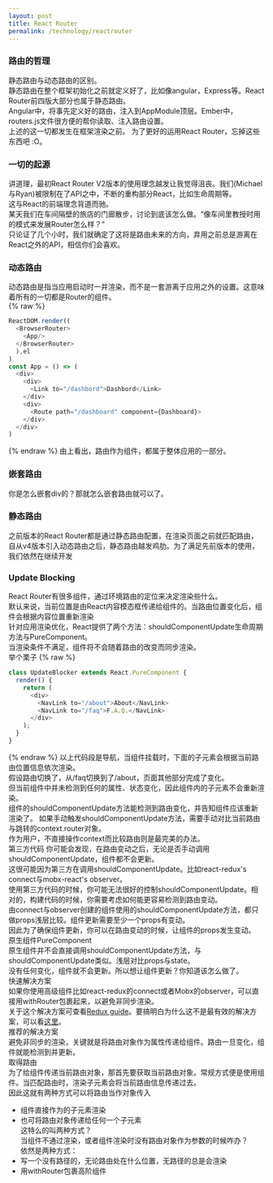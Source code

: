 ```yaml
---
layout: post
title: React Router
permalink: /technology/reactrouter
---
```

### 路由的哲理
  静态路由与动态路由的区别。  
  静态路由在整个框架初始化之前就定义好了，比如像angular，Express等。React Router前四版大部分也属于静态路由。  
  Angular中，将事先定义好的路由，注入到AppModule顶层。Ember中，routers.js文件很方便的帮你读取、注入路由设置。  
  上述的这一切都发生在框架渲染之前。
  为了更好的运用React Router，忘掉这些东西吧 :O。  
### 一切的起源
  讲道理，最初React Router V2版本的使用理念越发让我觉得沮丧。我们(Michael与Ryan)被限制在了API之中，不断的重构部分React，比如生命周期等。  
  这与React的前端理念背道而驰。  
  某天我们在车间隔壁的旅店的门廊散步，讨论到底该怎么做。“像车间里教授时用的模式来发展Router怎么样？”  
  只论证了几个小时，我们就确定了这将是路由未来的方向，弃用之前总是游离在React之外的API，相信你们会喜欢。  
### 动态路由  
  动态路由是指当应用启动时一并渲染，而不是一套游离于应用之外的设置。这意味着所有的一切都是Router的组件。  
  {% raw %}
  ```javascript
  ReactDOM.render((
    <BrowserRouter>
      <App/>
    </BrowserRouter>
    ),el
  )
  const App = () => (
    <div>
      <div>
        <Link to="/dashbord">Dashbord</Link>
      </div>
      <div>
        <Route path="/dashboard" component={Dashboard}>
      </div>
    </div>
  )
  ```
  {% endraw %}
  由上看出，路由作为组件，都属于整体应用的一部分。
### 嵌套路由  
  你是怎么嵌套div的？那就怎么嵌套路由就可以了。
### 静态路由
  之前版本的React Router都是通过静态路由配置，在渲染页面之前就匹配路由，自从v4版本引入动态路由之后，静态路由越发鸡肋。为了满足先前版本的使用，我们依然在继续开发
### Update Blocking
  React Router有很多组件，通过环境路由的定位来决定渲染些什么。    
  默认来说，当前位置是由React内容模态框传递给组件的。当路由位置变化后，组件会根据内容位置重新渲染  
  针对应用渲染优化，React提供了两个方法：shouldComponentUpdate生命周期方法与PureComponent。  
  当渲染条件不满足，组件将不会随着路由的改变而同步渲染。  
  举个栗子
  {% raw %}
  ```javascript
  class UpdateBlocker extends React.PureComponent {
    render() {
      return (
        <div>
          <NavLink to="/about">About</NavLink>
          <NavLink to="/faq">F.A.Q.</NavLink>
        </div>
      );
    }
  }
  ```
  {% endraw %}
  以上代码段是导航，当组件挂载时，下面的子元素会根据当前路由位置信息依次渲染。  
  假设路由切换了，从/faq切换到了/about，页面其他部分完成了变化。  
  但当前组件中并未检测到任何的属性、状态变化，因此组件内的子元素不会重新渲染。  
  组件的shouldComponentUpdate方法能检测到路由变化，并告知组件应该重新渲染了。
  如果手动触发shouldComponentUpdate方法，需要手动对比当前路由与跳转的context.router对象。  
  作为用户，不直接操作context而比较路由则是最完美的办法。  
  第三方代码
  你可能会发现，在路由变动之后，无论是否手动调用shouldComponentUpdate，组件都不会更新。  
  这很可能因为第三方在调用shouldComponentUpdate。比如react-redux's connect与mobx-react's observer。  
  使用第三方代码的时候，你可能无法很好的控制shouldComponentUpdate。相对的，构建代码的时候，你需要考虑如何能更容易检测到路由变动。  
  由connect与observer创建的组件使用的shouldComponentUpdate方法，都只做props浅层比较。组件更新需要至少一个props有变动。  
  因此为了确保组件更新，你可以在路由变动的时候，让组件的props发生变动。  
  原生组件PureComponent  
  原生组件并不会直接调用shouldComponentUpdate方法，与shouldComponentUpdate类似。浅层对比props与state。  
  没有任何变化，组件就不会更新。所以想让组件更新？你知道该怎么做了。  
  快速解决方案  
  如果你使用高级组件比如react-redux的connect或者Mobx的observer，可以直接用withRouter包裹起来，以避免非同步渲染。  
  关于这个解决方案可查看[Redux guide](https://github.com/ReactTraining/react-router/blob/master/packages/react-router/docs/guides/redux.md#blocked-updates)。要搞明白为什么这不是最有效的解决方案，可以看[这里](https://github.com/ReactTraining/react-router/pull/5552#issuecomment-331502281)。  
  推荐的解决方案  
  避免非同步的渲染，关键就是将路由对象作为属性传递给组件。路由一旦变化，组件就能检测到并更新。  
  取得路由  
  为了给组件传递当前路由对象，那首先要获取当前路由对象。常规方式便是使用<Route>组件。当<Route>匹配路由时，渲染子元素会将当前路由信息传递过去。  
  因此这就有两种方式可以将路由当作对象传入
  - 组件直接作为<Route>的子元素渲染  
  - <Route>也可将路由对象传递给任何一个子元素  
  这特么的叫两种方式？  
  当组件不通过<Route>渲染，或者组件渲染时没有路由对象作为参数的时候咋办？  
  依然是两种方式：  
  - 写一个没有路径的<Route>，无论路由处在什么位置，无路径的<Route>总是会渲染  
  - 用withRouter包裹高阶组件  
